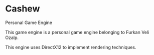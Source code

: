 # Cashew
Personal Game Engine

This game engine is a personal game engine belonging to Furkan Veli Ozalp. 

This engine uses DirectX12 to implement rendering techniques. 
